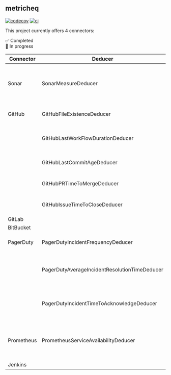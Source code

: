 ## metricheq
[![codecov](https://codecov.io/gh/YounesOMK/metricheq/graph/badge.svg?token=UCFOOO5F69)](https://codecov.io/gh/YounesOMK/metricheq)
[![ci](https://github.com/YounesOMK/metricheq/actions/workflows/ci.yml/badge.svg)](https://github.com/YounesOMK/metricheq/actions/workflows/ci.yml)

This project currently offers 4 connectors:

✅ Completed \
🚧 In progress
    
| Connector  | Deducer                                         | Description                                       | Status |
|------------|-------------------------------------------------|---------------------------------------------------|:------:|
| Sonar      | SonarMeasureDeducer                             | Deduces metrics for coverage, bugs, vulnerabilities, code smells | ✅ |
| GitHub     | GitHubFileExistenceDeducer                      | Determines if a file exists in the repo           | ✅ |
|            | GitHubLastWorkFlowDurationDeducer               | Calculates duration of the last workflow          | ✅ |
|            | GitHubLastCommitAgeDeducer                      | Measures time since the last commit               | ✅ |
|            | GitHubPRTimeToMergeDeducer                      | Measures avg pr time to merge                      | 🚧 |
|            | GitHubIssueTimeToCloseDeducer                   | Measures  time taken to close issues                | 🚧 |
| GitLab     |                                                 |                                                     | 🚧 |
| BitBucket  |                                                 |                                                     | 🚧 |
| PagerDuty  | PagerDutyIncidentFrequencyDeducer               | Deducer for frequency of incidents                | ✅ |
|            | PagerDutyAverageIncidentResolutionTimeDeducer   | Calculates average resolution time of incidents   | ✅ |
|            | PagerDutyIncidentTimeToAcknowledgeDeducer       | Calculates average time to acknowldge incidents   | 🚧 |
| Prometheus | PrometheusServiceAvailabilityDeducer            | Determines the service uptime ratio over a specified period of time | ✅ |
| Jenkins    |                                                 |                                                    | 🚧 |

